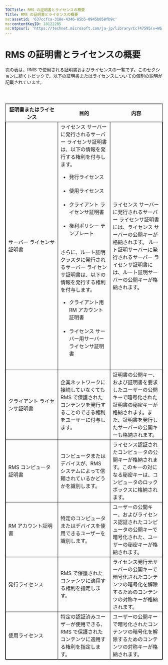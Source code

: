 ```yaml
---
TOCTitle: RMS の証明書とライセンスの概要
Title: RMS の証明書とライセンスの概要
ms:assetid: '637ccfca-318e-4346-85b5-0945b058fb9c'
ms:contentKeyID: 18122285
ms:mtpsurl: 'https://technet.microsoft.com/ja-jp/library/Cc747595(v=WS.10)'
---
```


RMS の証明書とライセンスの概要
==============================

次の表は、RMS で使用される証明書およびライセンスの一覧です。このセクションに続くトピックで、以下の証明書またはライセンスについての個別の説明が記載されています。

###  

 
<table style="border:1px solid black;">
<colgroup>
<col width="33%" />
<col width="33%" />
<col width="33%" />
</colgroup>
<thead>
<tr class="header">
<th>証明書またはライセンス</th>
<th>目的</th>
<th>内容</th>
</tr>
</thead>
<tbody>
<tr class="odd">
<td style="border:1px solid black;">サーバー ライセンサ証明書</td>
<td style="border:1px solid black;">ライセンス サーバーに発行されるサーバー ライセンサ証明書は、以下の情報を発行する権利を付与します。
<ul>
<li>発行ライセンス<br />
<br />
</li>
<li>使用ライセンス<br />
<br />
</li>
<li>クライアント ライセンサ証明書<br />
<br />
</li>
<li>権利ポリシー テンプレート<br />
<br />
</li>
</ul>
さらに、ルート証明クラスタに発行されるサーバー ライセンサ証明書は、以下の情報を発行する権利を付与します。
<ul>
<li>クライアント用 RM アカウント証明書<br />
<br />
</li>
<li>ライセンス サーバー用サーバー ライセンサ証明書<br />
<br />
</li>
</ul></td>
<td style="border:1px solid black;">ライセンス サーバーに発行されるサーバー ライセンサ証明書には、ライセンス サーバーの公開キーが格納されます。
ルート証明サーバーに発行されるサーバー ライセンサ証明書には、ルート証明サーバーの公開キーが格納されます。</td>
</tr>
<tr class="even">
<td style="border:1px solid black;">クライアント ライセンサ証明書</td>
<td style="border:1px solid black;">企業ネットワークに接続していなくても RMS で保護されたコンテンツを発行することのできる権利をユーザーに付与します。</td>
<td style="border:1px solid black;">証明書の公開キー、および証明書を要求したユーザーの公開キーで暗号化された証明書の秘密キーが格納されます。また、証明書を発行したサーバーの公開キーも格納されます。</td>
</tr>
<tr class="odd">
<td style="border:1px solid black;">RMS コンピュータ証明書</td>
<td style="border:1px solid black;">コンピュータまたはデバイスが、RMS システムによって信頼されているかどうかを識別します。</td>
<td style="border:1px solid black;">ライセンス認証されたコンピュータの公開キーが格納されます。このキーの対になる秘密キーは、コンピュータのロックボックスに格納されます。</td>
</tr>
<tr class="even">
<td style="border:1px solid black;">RM アカウント証明書</td>
<td style="border:1px solid black;">特定のコンピュータまたはデバイスを使用できるユーザーを識別します。</td>
<td style="border:1px solid black;">ユーザーの公開キー、およびライセンス認証されたコンピュータの公開キーで暗号化された、ユーザーの秘密キーが格納されます。</td>
</tr>
<tr class="odd">
<td style="border:1px solid black;">発行ライセンス</td>
<td style="border:1px solid black;">RMS で保護されたコンテンツに適用する権利を指定します。</td>
<td style="border:1px solid black;">ライセンス発行元サーバーの公開キーで暗号化されたコンテンツの暗号化を解除するためのコンテンツの対称キーが格納されます。</td>
</tr>
<tr class="even">
<td style="border:1px solid black;">使用ライセンス</td>
<td style="border:1px solid black;">特定の認証済みユーザーが使用できる、RMS で保護されたコンテンツに適用する権利を指定します。</td>
<td style="border:1px solid black;">ユーザーの公開キーで暗号化されたコンテンツの暗号化を解除するためのコンテンツの対称キーが格納されます。</td>
</tr>
</tbody>
</table>
